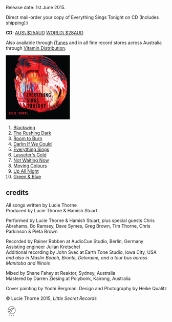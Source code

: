 <!--| ## EVERYTHING SINGS TONIGHT |-->

Release date: 1st June 2015.  

Direct mail-order your copy of Everything Sings Tonight on CD (Includes shipping):\

**CD**:
<a class="purchase" href="https://www.paypal.com/cgi-bin/webscr?cmd=_s-xclick&hosted_button_id=H9G7WHRG5LDPA">AUS\ $25AUD</a>
<a class="purchase" href="https://www.paypal.com/cgi-bin/webscr?cmd=_s-xclick&hosted_button_id=ZEYKQFY7C744N">WORLD\ $28AUD</a>

Also available through [iTunes][144] and in all fine record stores across Australia through [Vitamin Distribution][145].  

![](data/image/cover/everything-sings.jpg)

1. [Blackwing](?p=albums/everything-sings-tonight/texts#blackwing)
2. [The Rushing Dark](?p=albums/everything-sings-tonight/texts#the-rushing-dark)
3. [Room to Burn](?p=albums/everything-sings-tonight/texts#room-to-burn)
4. [Darlin If We Could](?p=albums/everything-sings-tonight/texts#darlin-if-we-could)
5. [Everything Sings](?p=albums/everything-sings-tonight/texts#everything-sings)
6. [Lasseter's Gold](?p=albums/everything-sings-tonight/texts#lasseters-gold)
7. [Not Waiting Now](?p=albums/everything-sings-tonight/texts#not-waiting-now)
8. [Moving Colours](?p=albums/everything-sings-tonight/texts#moving-colours)
9. [Up All Night](?p=albums/everything-sings-tonight/texts#up-all-night)
10. [Green & Blue](?p=albums/everything-sings-tonight/texts#green-blue)

## credits

All songs written by Lucie Thorne   
Produced by Lucie Thorne & Hamish Stuart  

Performed by Lucie Thorne & Hamish Stuart, plus special guests Chris Abrahams, Bo Ramsey, Dave Symes, Greg Brown, Tim Thorne, Chris Parkinson & Pieta Brown   

Recorded by Rainer Robben at AudioCue Studio, Berlin, Germany   
Assisting engineer Julian Kretschel  
Additional recording by John Svec at Earth Tone Studio, Iowa City, USA     
*and also in Maslin Beach, Bronte, Deloraine, and a tour bus across Manitoba and Illinois*    

Mixed by Shane Fahey at Reaktor, Sydney, Australia    
Mastered by Darren Ziesing at Polybonk, Kairong, Australia  

Cover painting by Yodhi Bergman. Design and Photography by Heike Qualitz   

&copy; Lucie Thorne 2015, *Little Secret Records*    

![](data/image/ground/lsr-35.png)  

[144]: https://itunes.apple.com/au/album/everything-sings-tonight/id998796975
[145]: https://www.vitamin.net.au/albumdefault.asp?ai=637 
